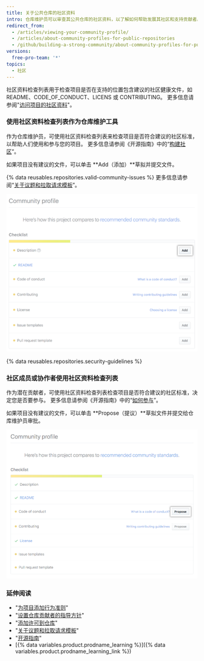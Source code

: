 ```yaml
---
title: 关于公共仓库的社区资料
intro: 仓库维护员可以审查其公共仓库的社区资料，以了解如何帮助发展其社区和支持贡献者。 贡献者可以查看公共仓库的社区资料，确定他们是否要参与该项目。
redirect_from:
  - /articles/viewing-your-community-profile/
  - /articles/about-community-profiles-for-public-repositories
  - /github/building-a-strong-community/about-community-profiles-for-public-repositories
versions:
  free-pro-team: '*'
topics:
  - 社区
---
```

社区资料检查列表用于检查项目是否在支持的位置包含建议的社区健康文件，如 README、CODE_OF_CONDUCT、LICENS 或 CONTRIBUTING。 更多信息请参阅"[访问项目的社区资料](/articles/accessing-a-project-s-community-profile)"。

### 使用社区资料检查列表作为仓库维护工具

作为仓库维护员，可使用社区资料检查列表来检查项目是否符合建议的社区标准，以帮助人们使用和参与您的项目。 更多信息请参阅《开源指南》中的“[构建社区](https://opensource.guide/building-community/)”。

如果项目没有建议的文件，可以单击 **Add（添加）**草拟并提交文件。

{% data reusables.repositories.valid-community-issues %} 更多信息请参阅“[关于议题和拉取请求模板](/articles/about-issue-and-pull-request-templates)”。

![包含建议的社区标准的社区资料检查列表（适用于维护员）](/assets/images/help/repository/add-button-community-profile.png)

{% data reusables.repositories.security-guidelines %}

### 社区成员或协作者使用社区资料检查列表

作为潜在贡献者，可使用社区资料检查列表检查项目是否符合建议的社区标准，决定您是否要参与。 更多信息请参阅《开源指南》中的“[如何参与](https://opensource.guide/how-to-contribute/#anatomy-of-an-open-source-project)”。

如果项目没有建议的文件，可以单击 **Propose（提议）**草拟文件并提交给仓库维护员审批。

![包含建议的社区标准的社区资料检查列表（适用于贡献者）](/assets/images/help/repository/propose-button-community-profile.png)

### 延伸阅读

- "[为项目添加行为准则](/articles/adding-a-code-of-conduct-to-your-project)"
- "[设置仓库贡献者的指导方针](/articles/setting-guidelines-for-repository-contributors)"
- "[添加许可到仓库](/articles/adding-a-license-to-a-repository)"
- "[关于议题和拉取请求模板](/articles/about-issue-and-pull-request-templates)"
- "[开源指南](https://opensource.guide/)"
- [{% data variables.product.prodname_learning %}]({% data variables.product.prodname_learning_link %})
